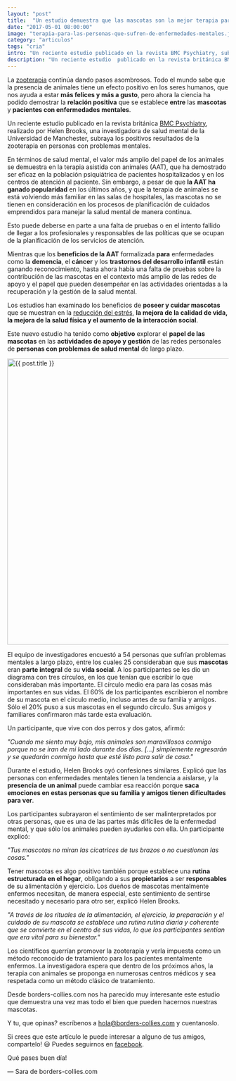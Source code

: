 ```yaml
---
layout: "post"
title:  "Un estudio demuestra que las mascotas son la mejor terapia para las personas que sufren de enfermedades mentales"
date: "2017-05-01 08:00:00"
image: "terapia-para-las-personas-que-sufren-de-enfermedades-mentales.jpg"
category: "articulos"
tags: "cria"
intro: "Un reciente estudio publicado en la revista BMC Psychiatry, subraya los positivos resultados de la zooterapia en personas con problemas mentales."
description: "Un reciente estudio  publicado en la revista británica BMC Psychiatry, realizado por Helen Brooks, una investigadora de salud mental de la Universidad de Manchester, subraya que los positivo resultados de la zooterapia en personas con problemas mentales."
---
```


La [zooterapia](https://es.wikipedia.org/wiki/Zooterapia) continúa dando pasos asombrosos. Todo el mundo sabe que la presencia de animales tiene un efecto positivo en los seres humanos, que nos ayuda a estar **más felices y más a gusto**, pero ahora la ciencia ha podido demostrar la **relación positiva** que se establece **entre** las **mascotas** y **pacientes con enfermedades mentales**.

Un reciente estudio publicado en la revista británica [BMC Psychiatry](https://bmcpsychiatry.biomedcentral.com/articles/10.1186/s12888-016-1111-3), realizado por Helen Brooks, una investigadora de salud mental de la Universidad de Manchester, subraya los positivos resultados de la zooterapia en personas con problemas mentales.

En términos de salud mental, el valor más amplio del papel de los animales se demuestra en la terapia asistida con animales (AAT), que ha demostrado ser eficaz en la población psiquiátrica de pacientes hospitalizados y en los centros de atención al paciente. Sin embargo, a pesar de que **la AAT ha ganado popularidad** en los últimos años, y que la terapia de animales se está volviendo más familiar en las salas de hospitales, las mascotas no se tienen en consideración en los procesos de planificación de cuidados emprendidos para manejar la salud mental de manera continua.

Esto puede deberse en parte a una falta de pruebas o en el intento fallido de llegar a los profesionales y responsables de las políticas que se ocupan de la planificación de los servicios de atención.

Mientras que los **beneficios de la AAT** formalizada **para** enfermedades como la **demencia**, el **cáncer** y los **trastornos del desarrollo infantil** están ganando reconocimiento, hasta ahora había una falta de pruebas sobre la contribución de las mascotas en el contexto más amplio de las redes de apoyo y el papel que pueden desempeñar en las actividades orientadas a la recuperación y la gestión de la salud mental.

Los estudios han examinado los beneficios de **poseer y cuidar mascotas** que se muestran en la [reducción del estrés](http://localhost:5000/Como-convencer-a-tu-jefe-y-companeros-de-que-te-dejen-llevar-a-tu-perro-al-trabajo/), **la mejora de la calidad de vida, la mejora de la salud física y el aumento de la interacción social**.

Este nuevo estudio ha tenido como **objetivo** explorar el **papel de las mascotas** en las **actividades de apoyo y gestión** de las redes personales de **personas con problemas de salud mental** de largo plazo.

<div class="text-center">
 <img src= "{{site.url}}/assets/img/articulos/border-collie-terapia.jpg" width="650" height="auto" alt="{{ post.title }}">
</div>

El equipo de investigadores encuestó a 54 personas que sufrían problemas mentales a largo plazo, entre los cuales 25 consideraban que sus **mascotas** eran **parte integral** de su **vida social**. A los participantes se les dio un diagrama con tres círculos, en los que tenían que escribir lo que consideraban más importante. El círculo medio era para las cosas más importantes en sus vidas.
El 60% de los participantes escribieron el nombre de su mascota en el círculo medio, incluso antes de su familia y amigos. Sólo el 20% puso a sus mascotas en el segundo círculo. Sus amigos y familiares confirmaron más tarde esta evaluación.

Un participante, que vive con dos perros y dos gatos, afirmó:

_"Cuando me siento muy bajo, mis animales son maravillosos conmigo porque no se iran de mi lado durante dos días. [...] simplemente regresarán y se quedarán conmigo hasta que esté listo para salir de casa."_

Durante el estudio, Helen Brooks oyó confesiones similares. Explicó que las personas con enfermedades mentales tienen la tendencia a aislarse, y la **presencia de un animal** puede cambiar esa reacción porque **saca emociones en estas personas que su familia y amigos tienen dificultades para ver**.

Los participantes subrayaron el sentimiento de ser malinterpretados por otras personas, que es una de las partes más difíciles de la enfermedad mental, y que sólo los animales pueden ayudarles con ella. Un participante explicó:

_"Tus mascotas no miran las cicatrices de tus brazos o no cuestionan las cosas."_

Tener mascotas es algo positivo también porque establece una **rutina estructurada en el hogar**, obligando a sus **propietarios** a ser **responsables** de su alimentación y ejercicio. Los dueños de mascotas mentalmente enfermos necesitan, de manera especial, este sentimiento de sentirse necesitado y necesario para otro ser, explicó Helen Brooks.

_"A través de los rituales de la alimentación, el ejercicio, la preparación y el cuidado de su mascota se establece una rutina rutina diaria y coherente que se convierte en el centro de sus vidas, lo que los participantes sentían que era vital para su bienestar."_

Los científicos querrían promover la zooterapia y verla impuesta como un método reconocido de tratamiento para los pacientes mentalmente enfermos. La investigadora espera que dentro de los próximos años, la terapia con animales se proponga en numerosas centros médicos y sea respetada como un método clásico de tratamiento.

Desde borders-collies.com nos ha parecido muy interesante este estudio que demuestra una vez mas todo el bien que pueden hacernos nuestras mascotas.

 Y tu, que opinas? escríbenos a hola@borders-collies.com y cuentanoslo.

Si crees que este artículo le puede interesar a alguno de tus amigos, compartelo! 😃
Puedes seguirnos en <a href="https://www.facebook.com/borderscolliescom/">facebook</a>.

Qué pases buen día!

— Sara de borders-collies.com
